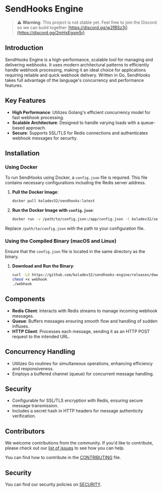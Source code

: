 # SendHooks Engine
> ⚠️ **Warning**: This project is not stable yet. Feel free to join the Discord so we can build together [https://discord.gg/w2fBSz3j](https://discord.gg/2mHxEgxm5r)

## Introduction
SendHooks Engine is a high-performance, scalable tool for managing and delivering webhooks. It uses modern architectural patterns to efficiently handle webhook processing, making it an ideal choice for applications requiring reliable and quick webhook delivery. Written in Go, SendHooks takes full advantage of the language's concurrency and performance features.

## Key Features
- **High Performance**: Utilizes Golang's efficient concurrency model for fast webhook processing.
- **Scalable Architecture**: Designed to handle varying loads with a queue-based approach.
- **Secure**: Supports SSL/TLS for Redis connections and authenticates webhook messages for security.

## Installation

### Using Docker
To run SendHooks using Docker, a `config.json` file is required. This file contains necessary configurations including the Redis server address.

1. **Pull the Docker Image**:
   ```bash
   docker pull koladev32/sendhooks:latest
   ```

2. **Run the Docker Image with `config.json`**:
   ```bash
   docker run -v /path/to/config.json:/app/config.json -t koladev32/sendhooks
   ```
Replace `/path/to/config.json` with the path to your configuration file.

### Using the Compiled Binary (macOS and Linux)

Ensure that the `config.json` file is located in the same directory as the binary.

1. **Download and Run the Binary**:
   ```bash
   curl -LO https://github.com/koladev32/sendhooks-engine/releases/download/v0.0.1/webhook
   chmod +x webhook
   ./webhook
   ```

## Components
- **Redis Client**: Interacts with Redis streams to manage incoming webhook messages.
- **Queue**: Buffers messages ensuring smooth flow and handling of sudden influxes.
- **HTTP Client**: Processes each message, sending it as an HTTP POST request to the intended URL.

## Concurrency Handling
- Utilizes Go routines for simultaneous operations, enhancing efficiency and responsiveness.
- Employs a buffered channel (queue) for concurrent message handling.

## Security
- Configurable for SSL/TLS encryption with Redis, ensuring secure message transmission.
- Includes a secret hash in HTTP headers for message authenticity verification.

## Contributors
We welcome contributions from the community. If you'd like to contribute, please check out our [list of issues](https://github.com/koladev32/sendhooks-engine/issues) to see how you can help.

You can find how to contribute in the [CONTRIBUTING](CONTRIBUTING.md) file.

## Security

You can find our security policies on [SECURITY](SECURITY.md).
